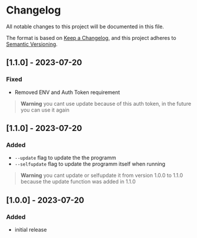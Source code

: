 # Changelog

All notable changes to this project will be documented in this file.

The format is based on [Keep a Changelog](https://keepachangelog.com/en/1.0.0/),
and this project adheres to [Semantic Versioning](https://semver.org/spec/v2.0.0.html).

## [1.1.0] - 2023-07-20
### Fixed
- Removed ENV and Auth Token requirement
> **Warning**
> you cant use update because of this auth token, in the future you can use it again

## [1.1.0] - 2023-07-20

### Added
- `--update` flag to update the the programm
- `--selfupdate` flag to update the programm itself when running

> **Warning**
> you cant update or selfupdate it from version 1.0.0 to 1.1.0 because the update function was added in 1.1.0

## [1.0.0] - 2023-07-20

### Added
- initial release
